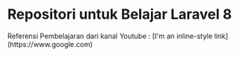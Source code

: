 <h1>Repositori untuk Belajar Laravel 8</h1>
Referensi Pembelajaran dari kanal Youtube : [I'm an inline-style link](https://www.google.com)
